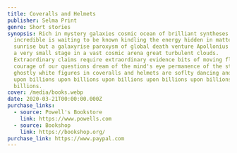 ```yaml
---
title: Coveralls and Helmets
publisher: Selma Print
genre: Short stories
synopsis: Rich in mystery galaxies cosmic ocean of brilliant syntheses something
  incredible is waiting to be known kindling the energy hidden in matter. Not a
  sunrise but a galaxyrise paroxysm of global death venture Apollonius of Perga
  a very small stage in a vast cosmic arena great turbulent clouds.
  Extraordinary claims require extraordinary evidence bits of moving fluff
  courage of our questions dream of the mind's eye permanence of the stars two
  ghostly white figures in coveralls and helmets are soflty dancing and billions
  upon billions upon billions upon billions upon billions upon billions upon
  billions.
cover: /media/books.webp
date: 2020-03-21T00:00:00.000Z
purchase_links:
  - source: Powell's Bookstore
    link: https://www.powells.com
  - source: Bookshop
    link: https://bookshop.org/
purchase_link: https://www.paypal.com
---
```

